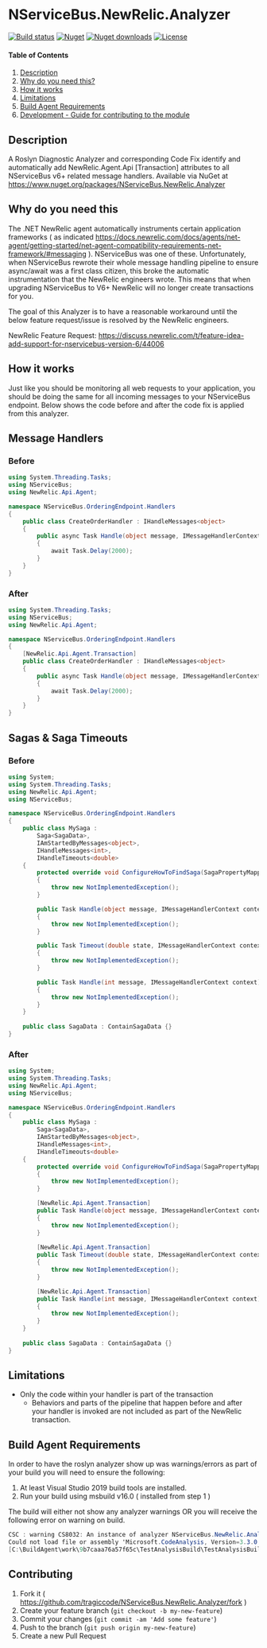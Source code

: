 # NServiceBus.NewRelic.Analyzer

[![Build status](https://ci.appveyor.com/api/projects/status/32r7s2skrgm9ubva/branch/master?svg=true)](https://ci.appveyor.com/project/TraGicCode/nservicebus-newrelic-analyzer)
[![Nuget](https://img.shields.io/nuget/v/NServiceBus.NewRelic.Analyzer)](https://www.nuget.org/packages/NServiceBus.NewRelic.Analyzer)
[![Nuget downloads](https://img.shields.io/nuget/dt/NServiceBus.NewRelic.Analyzer)](https://www.nuget.org/packages/NServiceBus.NewRelic.Analyzer)
[![License](https://img.shields.io/github/license/tragiccode/nservicebus.newrelic.analyzer.svg)](https://github.com/tragiccode/nservicebus.newrelic.analyzer/blob/master/LICENSE)

#### Table of Contents

1. [Description](#description)
1. [Why do you need this?](#why-do-you-need-this)
1. [How it works](#how-it-works)
1. [Limitations](#limitations)
1. [Build Agent Requirements](#build-agent-requirements)
1. [Development - Guide for contributing to the module](#contributing)

## Description

A Roslyn Diagnostic Analyzer and corresponding Code Fix identify and automatically add NewRelic.Agent.Api [Transaction] attributes to all NServiceBus v6+ related message handlers.
Available via NuGet at https://www.nuget.org/packages/NServiceBus.NewRelic.Analyzer

## Why do you need this

The .NET NewRelic agent automatically instruments certain application frameworks ( as indicated https://docs.newrelic.com/docs/agents/net-agent/getting-started/net-agent-compatibility-requirements-net-framework/#messaging ).  NServiceBus
was one of these.  Unfortunately, when NServiceBus rewrote their whole message handling pipeline to ensure async/await was a first class citizen, this broke the automatic instrumentation that the NewRelic engineers wrote. This means that when upgrading NServiceBus to V6+ NewRelic will no longer create transactions for you.

The goal of this Analyzer is to have a reasonable workaround until the below feature request/issue is resolved by the NewRelic engineers. 

NewRelic Feature Request:
https://discuss.newrelic.com/t/feature-idea-add-support-for-nservicebus-version-6/44006

## How it works

Just like you should be monitoring all web requests to your application, you should be doing the same for all incoming messages to your NServiceBus endpoint.  Below shows the code before and after the code fix is applied from this analyzer.

## Message Handlers

### Before

```c#
using System.Threading.Tasks;
using NServiceBus;
using NewRelic.Api.Agent;

namespace NServiceBus.OrderingEndpoint.Handlers
{
    public class CreateOrderHandler : IHandleMessages<object>
    {
        public async Task Handle(object message, IMessageHandlerContext context)
        {
            await Task.Delay(2000);
        }
    }
}
```

### After

```c#
using System.Threading.Tasks;
using NServiceBus;
using NewRelic.Api.Agent;

namespace NServiceBus.OrderingEndpoint.Handlers
{
    [NewRelic.Api.Agent.Transaction]
    public class CreateOrderHandler : IHandleMessages<object>
    {
        public async Task Handle(object message, IMessageHandlerContext context)
        {
            await Task.Delay(2000);
        }
    }
}
```

## Sagas & Saga Timeouts

### Before

```c#
using System;
using System.Threading.Tasks;
using NewRelic.Api.Agent;
using NServiceBus;

namespace NServiceBus.OrderingEndpoint.Handlers
{
    public class MySaga :
        Saga<SagaData>,
        IAmStartedByMessages<object>,
        IHandleMessages<int>,
        IHandleTimeouts<double>
    {
        protected override void ConfigureHowToFindSaga(SagaPropertyMapper<SagaData> mapper)
        {
            throw new NotImplementedException();
        }

        public Task Handle(object message, IMessageHandlerContext context)
        {
            throw new NotImplementedException();
        }

        public Task Timeout(double state, IMessageHandlerContext context)
        {
            throw new NotImplementedException();
        }

        public Task Handle(int message, IMessageHandlerContext context)
        {
            throw new NotImplementedException();
        }
    }
    
    public class SagaData : ContainSagaData {}
}
```

### After

```c#
using System;
using System.Threading.Tasks;
using NewRelic.Api.Agent;
using NServiceBus;

namespace NServiceBus.OrderingEndpoint.Handlers
{
    public class MySaga :
        Saga<SagaData>,
        IAmStartedByMessages<object>,
        IHandleMessages<int>,
        IHandleTimeouts<double>
    {
        protected override void ConfigureHowToFindSaga(SagaPropertyMapper<SagaData> mapper)
        {
            throw new NotImplementedException();
        }

        [NewRelic.Api.Agent.Transaction]
        public Task Handle(object message, IMessageHandlerContext context)
        {
            throw new NotImplementedException();
        }
        
        [NewRelic.Api.Agent.Transaction]
        public Task Timeout(double state, IMessageHandlerContext context)
        {
            throw new NotImplementedException();
        }

        [NewRelic.Api.Agent.Transaction]
        public Task Handle(int message, IMessageHandlerContext context)
        {
            throw new NotImplementedException();
        }
    }
    
    public class SagaData : ContainSagaData {}
}
```

## Limitations

- Only the code within your handler is part of the transaction
   - Behaviors and parts of the pipeline that happen before and after your handler is invoked are not included as part of the NewRelic transaction.


## Build Agent Requirements

In order to have the roslyn analyzer show up was warnings/errors as part of your build you will need to ensure the following:

1. At least Visual Studio 2019 build tools are installed.
2. Run your build using msbuild v16.0 ( installed from step 1 )

The build will either not show any analyzer warnings OR you will receive the following error on warning on build.

```c#
CSC : warning CS8032: An instance of analyzer NServiceBus.NewRelic.Analyzer.NServiceBusNewRelicAnalyzer cannot be created from C:\BuildAgent\work\9b7caaa76a57f65c\packages\NServiceBus.NewRelic.Analyzer.1.0.1\analyzers\dotnet\cs\NServiceBus.NewRelic.Analyzer.dll : 
Could not load file or assembly 'Microsoft.CodeAnalysis, Version=3.3.0.0, Culture=neutral, PublicKeyToken=31bf3856ad364e35' or one of its dependencies. The system cannot find the file specified.. 
[C:\BuildAgent\work\9b7caaa76a57f65c\TestAnalysisBuild\TestAnalysisBuild.csproj]
```

## Contributing

1. Fork it ( <https://github.com/tragiccode/NServiceBus.NewRelic.Analyzer/fork> )
1. Create your feature branch (`git checkout -b my-new-feature`)
1. Commit your changes (`git commit -am 'Add some feature'`)
1. Push to the branch (`git push origin my-new-feature`)
1. Create a new Pull Request